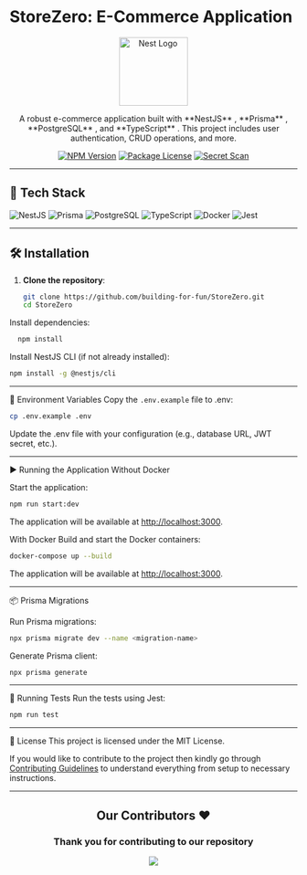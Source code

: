 # StoreZero: E-Commerce Application

<p align="center">
  <a href="http://nestjs.com/" target="blank"><img src="https://nestjs.com/img/logo-small.svg" width="120" alt="Nest Logo" /></a>
</p>

  <p align="center">A robust e-commerce application built with **NestJS** , **Prisma** , **PostgreSQL** , and **TypeScript** . This project includes user authentication, CRUD operations, and more.</p>
    <p align="center">
<a href="https://www.npmjs.com/~nestjscore" target="_blank"><img src="https://img.shields.io/npm/v/@nestjs/core.svg" alt="NPM Version" /></a>
<a href="https://www.npmjs.com/~nestjscore" target="_blank"><img src="https://img.shields.io/npm/l/@nestjs/core.svg" alt="Package License" /></a>
<a href="https://github.com/building-for-fun/StoreZero/actions/workflows/secret-scan.yml" target="_blank"><img src="https://github.com/building-for-fun/StoreZero/actions/workflows/secret-scan.yml/badge.svg" alt="Secret Scan" /></a>

---

## 🚀 Tech Stack

![NestJS](https://img.shields.io/badge/NestJS-E0234E?style=for-the-badge&logo=nestjs&logoColor=white)
![Prisma](https://img.shields.io/badge/Prisma-2D3748?style=for-the-badge&logo=prisma&logoColor=white)
![PostgreSQL](https://img.shields.io/badge/PostgreSQL-336791?style=for-the-badge&logo=postgresql&logoColor=white)
![TypeScript](https://img.shields.io/badge/TypeScript-007ACC?style=for-the-badge&logo=typescript&logoColor=white)
![Docker](https://img.shields.io/badge/Docker-2496ED?style=for-the-badge&logo=docker&logoColor=white)
![Jest](https://img.shields.io/badge/Jest-C21325?style=for-the-badge&logo=jest&logoColor=white)

---

## 🛠 Installation

1. **Clone the repository**:

   ```bash
   git clone https://github.com/building-for-fun/StoreZero.git
   cd StoreZero
   ```

Install dependencies:

  ```bash
    npm install 
  ```

Install NestJS CLI (if not already installed):

  ```bash
  npm install -g @nestjs/cli
  ```

<hr/>

🔑 Environment Variables
Copy the `.env.example` file to .env:

  ```bash
  cp .env.example .env
  ```

Update the .env file with your configuration (e.g., database URL, JWT secret, etc.).

<hr/>

▶️ Running the Application
Without Docker

Start the application:

```bash
npm run start:dev
```

The application will be available at <http://localhost:3000>.

With Docker
Build and start the Docker containers:

```bash
docker-compose up --build
```

The application will be available at <http://localhost:3000>.

<hr/>

📦 Prisma Migrations

Run Prisma migrations:

  ```bash
  npx prisma migrate dev --name <migration-name>
  ```

Generate Prisma client:

  ```bash
  npx prisma generate
  ```

<hr/>

🧪 Running Tests
Run the tests using Jest:

```bash
npm run test
```

<hr/>

📄 License
This project is licensed under the MIT License.

If you would like to contribute to the project then kindly go through [Contributing Guidelines](CONTRIBUTING.md) to understand everything from setup to necessary instructions.

<hr>
<h2 align = "center">Our Contributors ❤️</h2>
<div align = "center">
 <h3>Thank you for contributing to our repository</h3>

<p><a href="https://github.com/building-for-fun/StoreZero/graphs/contributors">
  <img src="https://contributors-img.web.app/image?repo=building-for-fun/StoreZero" />
</a></p>
